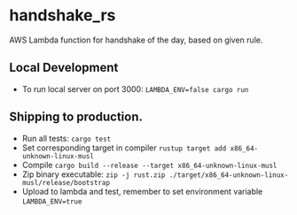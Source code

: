 # handshake_rs
AWS Lambda function for handshake of the day, based on given rule.


## Local Development

- To run local server on port 3000: `LAMBDA_ENV=false cargo run`

## Shipping to production.
- Run all tests: `cargo test`
- Set corresponding target in compiler `rustup target add x86_64-unknown-linux-musl`
- Compile `cargo build --release --target x86_64-unknown-linux-musl`
- Zip binary executable: `zip -j rust.zip ./target/x86_64-unknown-linux-musl/release/bootstrap`
- Upload to lambda and test, remember to set environment variable `LAMBDA_ENV=true`
